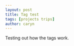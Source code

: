 ```yaml
---
layout: post
title: Tag test
tags: [projects trips]
author: caryn
---
```


Testing out how the tags work.



